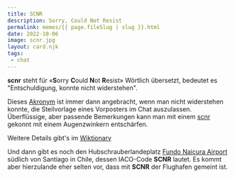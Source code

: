 ```yaml
---
title: SCNR
description: Sorry, Could Not Resist
permalink: memes/{{ page.fileSlug | slug }}.html
date: 2022-10-06
image: scnr.jpg
layout: card.njk
tags: 
 - chat
---
```

**scnr** steht für &laquo;**S**orry **C**ould **N**ot **R**esist&raquo;
Wörtlich übersetzt, bedeutet es "Entschuldigung, konnte nicht widerstehen".

Dieses [Akronym](https://de.wikipedia.org/wiki/Akronym) ist immer dann angebracht,
wenn man nicht widerstehen konnte, die Steilvorlage eines Vorposters im Chat auszulassen.
Überflüssige, aber passende Bemerkungen kann man mit einem [scnr](/memes/scnr.html) gekonnt mit einem Augenzwinkern entschärfen. 

Weitere Details gibt's im [Wiktionary](https://de.wiktionary.org/wiki/SCNR)

Und dann gibt es noch den Hubschrauberlandeplatz 
[Fundo Naicura Airport](https://goo.gl/maps/fAGvtcDXxnE9NZSQ7) 
südlich von Santiago in Chile, dessen IACO-Code **SCNR** lautet.
Es kommt aber hierzulande eher selten vor, dass mit **SCNR** der Flughafen gemeint ist.


